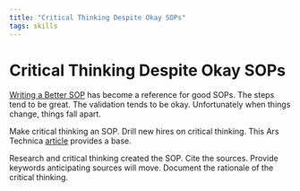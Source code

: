 ```yaml
---
title: "Critical Thinking Despite Okay SOPs"
tags: skills
---
```

# Critical Thinking Despite Okay SOPs
[Writing a Better SOP](http://cuddletech.com/?p=776) has become a reference
for good SOPs.  The steps tend to be great.  The validation tends to be okay.
Unfortunately when things change, things fall apart.

Make critical thinking an SOP.  Drill new hires on critical thinking.  This Ars Technica [article](http://arstechnica.com/science/2015/08/a-successful-strategy-to-get-college-students-thinking-critically/)
provides a base.

Research and critical thinking created the SOP.
Cite the sources.  Provide keywords anticipating sources will move.  Document the rationale of the critical thinking.

